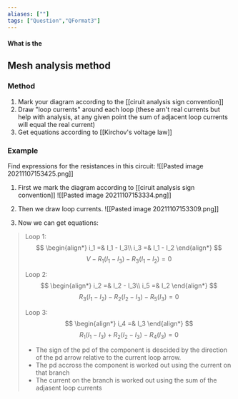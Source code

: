 ```yaml
---
aliases: [""]
tags: ["Question","QFormat3"]
---
```


#### What is the
## Mesh analysis method

### Method

1) Mark your diagram according to the [[ciruit analysis sign convention]]
2) Draw "loop currents" around each loop (these arn't real currents but help with analysis, at any given point the sum of adjacent loop currents will equal the real current)
3) Get equations according to [[Kirchov's voltage law]]

### Example
Find expressions for the resistances in this circuit:
![[Pasted image 20211107153425.png]]

1) First we mark the diagram according to [[ciruit analysis sign convention]]
![[Pasted image 20211107153334.png]]

2) Then we draw loop currents.
![[Pasted image 20211107153309.png]]

3) Now we can get equations:
> Loop 1:
> $$ \begin{align*}
i_1 =& I_1 - I_3\\
i_3 =& I_1 - I_2
\end{align*} $$
> $$ V - R_1(I_1-I_3) - R_3 (I_1-I_2) = 0$$
> 
> Loop 2:
> $$ \begin{align*}
i_2 =& I_2 - I_3\\
i_5 =& I_2
\end{align*} $$
> $$ R_3(I_1-I_2) - R_2(I_2-I_3) - R_5 (I_3) = 0$$
> 
> Loop 3:
> $$ \begin{align*}
i_4 =& I_3
\end{align*} $$
> $$ R_1(I_1-I_3) + R_2(I_2-I_3) - R_4 (I_3) = 0$$
>
> - The sign of the pd of the component is descided by the direction of the pd arrow relative to the current loop arrow.
> - The pd accross the component is worked out using the current on that branch
> - The current on the branch is worked out using the sum of the adjasent loop currents
